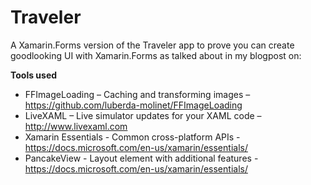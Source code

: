 # Traveler

A Xamarin.Forms version of the Traveler app to prove you can create goodlooking UI with Xamarin.Forms as talked about in my blogpost on: 


**Tools used**
- FFImageLoading – Caching and transforming images – https://github.com/luberda-molinet/FFImageLoading
- LiveXAML – Live simulator updates for your XAML code – http://www.livexaml.com
- Xamarin Essentials - Common cross-platform APIs - https://docs.microsoft.com/en-us/xamarin/essentials/
- PancakeView - Layout element with additional features - https://docs.microsoft.com/en-us/xamarin/essentials/
